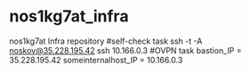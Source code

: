 # nos1kg7at_infra
nos1kg7at Infra repository
#self-check task
ssh -t -A noskov@35.228.195.42 ssh 10.166.0.3 
#OVPN task
bastion_IP = 35.228.195.42
someinternalhost_IP = 10.166.0.3


